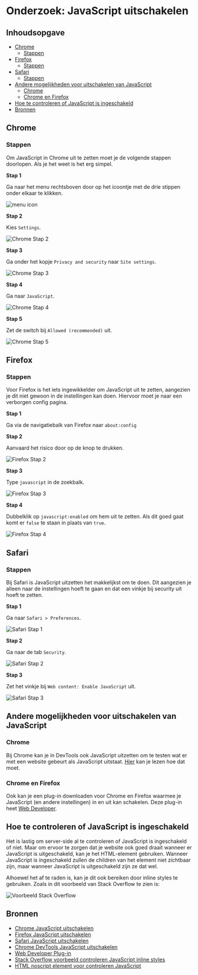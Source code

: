 # Onderzoek: JavaScript uitschakelen

## Inhoudsopgave

* [Chrome](#Chrome)
  * [Stappen](#Stappen)
* [Firefox](#Firefox)
  * [Stappen](#Stappen)
* [Safari](#Safari)
  * [Stappen](#Stappen)
* [Andere mogelijkheden voor uitschakelen van JavaScript](#Andere-mogelijkheden-voor-uitschakelen-van-JavaScript)
  * [Chrome](#Chrome)
  * [Chrome en Firefox](#Chrome-en-Firefox)
* [Hoe te controleren of JavaScript is ingeschakeld](#Hoe-te-controleren-of-JavaScript-is-ingeschakeld)
* [Bronnen](#Bronnen)

## Chrome

### Stappen

Om JavaScript in Chrome uit te zetten moet je de volgende stappen doorlopen. Als je het weet is het erg simpel.

**Stap 1**

Ga naar het menu rechtsboven door op het icoontje met de drie stippen onder elkaar te klikken.

![menu icon](https://github.com/MarjoleinAardewijn/browser-technologies-1920/blob/master/images/disable-javascript/chrome/chrome-step-1.png "Chrome Stap 1 - menu icon")

**Stap 2**

Kies `Settings`.

![Chrome Stap 2](https://github.com/MarjoleinAardewijn/browser-technologies-1920/blob/master/images/disable-javascript/chrome/chrome-step-2.png "Chrome Stap 2")

**Stap 3**

Ga onder het kopje `Privacy and security` naar `Site settings`.

![Chrome Stap 3](https://github.com/MarjoleinAardewijn/browser-technologies-1920/blob/master/images/disable-javascript/chrome/chrome-step-3.png "Chrome Stap 3")

**Stap 4**

Ga naar `JavaScript`.

![Chrome Stap 4](https://github.com/MarjoleinAardewijn/browser-technologies-1920/blob/master/images/disable-javascript/chrome/chrome-step-4.png "Chrome Stap 4")

**Stap 5**

Zet de switch bij `Allowed (recommended)` uit.

![Chrome Stap 5](https://github.com/MarjoleinAardewijn/browser-technologies-1920/blob/master/images/disable-javascript/chrome/chrome-step-2.png "Chrome Stap 5")


## Firefox

### Stappen

Voor Firefox is het iets ingewikkelder om JavaScript uit te zetten, aangezien je dit niet gewoon in de instellingen kan doen. Hiervoor moet je naar een verborgen config pagina.

**Stap 1**

Ga via de navigatiebalk van Firefox naar `about:config`

**Stap 2**

Aanvaard het risico door op de knop te drukken.

![Firefox Stap 2](https://github.com/MarjoleinAardewijn/browser-technologies-1920/blob/master/images/disable-javascript/firefox/firefox-step-2.png "Firefox Stap 2")

**Stap 3**

Type `javascript` in de zoekbalk.

![Firefox Stap 3](https://github.com/MarjoleinAardewijn/browser-technologies-1920/blob/master/images/disable-javascript/firefox/firefox-step-3.png "Firefox Stap 3")

**Stap 4**

Dubbelklik op `javascript:enabled` om hem uit te zetten. Als dit goed gaat komt er `false` te staan in plaats van `true`.

![Firefox Stap 4](https://github.com/MarjoleinAardewijn/browser-technologies-1920/blob/master/images/disable-javascript/firefox/firefox-step-4.png "Firefox Stap 4")

## Safari

### Stappen

Bij Safari is JavaScript uitzetten het makkelijkst om te doen. Dit aangezien je alleen naar de instellingen hoeft te gaan en dat een vinkje bij security uit hoeft te zetten.

**Stap 1**

Ga naar `Safari > Preferences`.

![Safari Stap 1](https://github.com/MarjoleinAardewijn/browser-technologies-1920/blob/master/images/disable-javascript/safari/safari-step-1.png "Safari Stap 1")

**Stap 2**

Ga naar de tab `Security`.

![Safari Stap 2](https://github.com/MarjoleinAardewijn/browser-technologies-1920/blob/master/images/disable-javascript/safari/safari-step-2.png "Safari Stap 2")

**Stap 3**

Zet het vinkje bij `Web content: Enable JavaScript` uit.

![Safari Stap 3](https://github.com/MarjoleinAardewijn/browser-technologies-1920/blob/master/images/disable-javascript/safari/safari-step-3.png "Safari Stap 3")

## Andere mogelijkheden voor uitschakelen van JavaScript

### Chrome

Bij Chrome kan je in DevTools ook JavaScript uitzetten om te testen wat er met een website gebeurt als JavaScript uitstaat. [Hier](https://developers.google.com/web/tools/chrome-devtools/javascript/disable) kan je lezen hoe dat moet.

### Chrome en Firefox

Ook kan je een plug-in downloaden voor Chrome en Firefox waarmee je JavaScript (en andere instellingen) in en uit kan schakelen. Deze plug-in heet [Web Developer](https://chrispederick.com/work/web-developer/ "Web Developer Plugin").

## Hoe te controleren of JavaScript is ingeschakeld

Het is lastig om server-side al te controleren of JavaScript is ingeschakeld of niet. Maar om ervoor te zorgen dat je website ook goed draait wanneer er JavaScript is uitgeschakeld, kan je het HTML-element [<noscript>](https://www.w3.org/TR/html52/semantics-scripting.html#the-noscript-element "Uitleg <noscript>") gebruiken. Wanneer JavaScript is ingeschakeld zullen de children van het element niet zichtbaar zijn, maar wanneer JavaScript is uitgeschakeld zijn ze dat wel.

Alhoewel het af te raden is, kan je dit ook bereiken door inline styles te gebruiken. Zoals in dit voorbeeld van Stack Overflow te zien is:

![Voorbeeld Stack Overflow](https://github.com/MarjoleinAardewijn/browser-technologies-1920/blob/master/images/disable-javascript/stackoverflow-inline-styles-example.png "Voorbeeld Stack Overflow")

## Bronnen

- [Chrome JavaScript uitschakelen](https://nl.ccm.net/faq/2001-javascript-uitschakelen-in-google-chrome)
- [Firefox JavaScript uitschakelen](https://www.technipages.com/firefox-enable-disable-javascript)
- [Safari JavaScript uitschakelen](https://appsliced.co/ask/how-do-i-disable-javascript-in-safari)
- [Chrome DevTools JavaScript uitschakelen](https://developers.google.com/web/tools/chrome-devtools/javascript/disable)
- [Web Developer Plug-in](https://chrispederick.com/work/web-developer/)
- [Stack Overflow voorbeeld controleren JavaScript inline styles](https://stackoverflow.com/questions/121203/how-to-detect-if-javascript-is-disabled)
- [HTML noscript element voor controleren JavaScript](https://www.w3.org/TR/html52/semantics-scripting.html#the-noscript-element)
